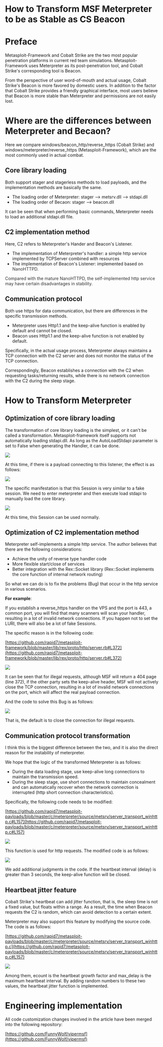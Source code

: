 # How to Transform MSF Meterpreter to be as Stable as CS Beacon

# Preface
Metasploit-Framework and Cobalt Strike are the two most popular penetration platforms in current red team simulations. Metasploit-Framework uses Meterpreter as its post-penetration tool, and Cobalt Strike's corresponding tool is Beacon.

From the perspective of user word-of-mouth and actual usage, Cobalt Strike's Beacon is more favored by domestic users. In addition to the factor that Cobalt Strike provides a friendly graphical interface, most users believe that Beacon is more stable than Meterpreter and permissions are not easily lost.



# Where are the differences between Meterpreter and Becaon?
Here we compare windows/beacon_http/reverse_https (Cobalt Strike) and windows/meterpreter/reverse_https (Metasploit-Framework), which are the most commonly used in actual combat.

## Core library loading
Both support stager and stagerless methods to load payloads, and the implementation methods are basically the same.

+ The loading order of Meterpreter: stager --> metsrv.dll --> stdapi.dll
+ The loading order of Becaon: stager --> beacon.dll

It can be seen that when performing basic commands, Meterpreter needs to load an additional stdapi.dll file.



## C2 implementation method
Here, C2 refers to Meterpreter's Hander and Beacon's Listener.

+ The implementation of Meterpreter's handler: a simple http service implemented by TCPServer combined with resources
+ The implementation of Beacon's Listener: implemented based on <font style="color:rgb(51, 51, 51);">NanoHTTPD.</font>

<font style="color:rgb(51, 51, 51);">Compared with the mature NanoHTTPD, the self-implemented http service may have certain disadvantages in stability.</font>



## Communication protocol
Both use https for data communication, but there are differences in the specific transmission methods.

+ Meterpreter uses Http1.1 and the keep-alive function is enabled by default and cannot be closed.
+ Beacon uses Http1.1 and the keep-alive function is not enabled by default.

Specifically, in the actual usage process, Meterpreter always maintains a TCP connection with the C2 server and does not monitor the status of the TCP connection.

Correspondingly, Beacon establishes a connection with the C2 when requesting tasks/returning results, while there is no network connection with the C2 during the sleep stage.



# How to Transform Meterpreter
## Optimization of core library loading
The transformation of core library loading is the simplest, or it can't be called a transformation. Metasploit-framework itself supports not automatically loading stdapi.dll. As long as the AutoLoadStdapi parameter is set to False when generating the Handler, it can be done.

![](img\how_to_transform_msf_meterpreter_as_stable_as_cs_beacon\1.webp)

At this time, if there is a payload connecting to this listener, the effect is as follows:

![](img\how_to_transform_msf_meterpreter_as_stable_as_cs_beacon\2.webp)

The specific manifestation is that this Session is very similar to a fake session. We need to enter meterpreter and then execute load stdapi to manually load the core library.

![](img\how_to_transform_msf_meterpreter_as_stable_as_cs_beacon\3.webp)

At this time, this Session can be used normally.



## Optimization of C2 implementation method
Meterpreter self-implements a simple http service. The author believes that there are the following considerations:

+ Achieve the unity of reverse type handler code
+ More flexible start/close of services
+ Better integration with the Rex::Socket library (Rex::Socket implements the core function of internal network routing)

So what we can do is to fix the problems (Bug) that occur in the http service in various scenarios.

**For example**:

If you establish a reverse_https handler on the VPS and the port is 443, a common port, you will find that many scanners will scan your handler, resulting in a lot of invalid network connections. If you happen not to set the LURI, there will also be a lot of fake Sessions.

The specific reason is in the following code:

[https://github.com/rapid7/metasploit-framework/blob/master/lib/rex/proto/http/server.rb#L372](https://github.com/rapid7/metasploit-framework/blob/master/lib/rex/proto/http/server.rb#L372)

![](img\how_to_transform_msf_meterpreter_as_stable_as_cs_beacon\4.webp)

It can be seen that for illegal requests, although MSF will return a 404 page (line 372), if the other party sets the keep-alive header, MSF will not actively close the TCP connection, resulting in a lot of invalid network connections on the port, which will affect the real payload connection.

And the code to solve this Bug is as follows:

![](img\how_to_transform_msf_meterpreter_as_stable_as_cs_beacon\5.webp)

That is, the default is to close the connection for illegal requests.



## Communication protocol transformation
I think this is the biggest difference between the two, and it is also the direct reason for the instability of meterpreter.

We hope that the logic of the transformed Meterpreter is as follows:

+ During the data loading stage, use keep-alive long connections to maintain the transmission speed.
+ During the sleep stage, use short connections to maintain concealment and can automatically recover when the network connection is interrupted (http short connection characteristics).

Specifically, the following code needs to be modified:

[https://github.com/rapid7/metasploit-payloads/blob/master/c/meterpreter/source/metsrv/server_transport_winhttp.c#L157](https://github.com/rapid7/metasploit-payloads/blob/master/c/meterpreter/source/metsrv/server_transport_winhttp.c#L157)

![](img\how_to_transform_msf_meterpreter_as_stable_as_cs_beacon\6.webp)

This function is used for http requests. The modified code is as follows:

![](img\how_to_transform_msf_meterpreter_as_stable_as_cs_beacon\7.webp)

We add additional judgments in the code. If the heartbeat interval (delay) is greater than 3 seconds, the keep-alive function will be closed.



## Heartbeat jitter feature
Cobalt Strike's heartbeat can add jitter function, that is, the sleep time is not a fixed value, but floats within a range. As a result, the time when Beacon requests the C2 is random, which can avoid detection to a certain extent.

Meterpreter may also support this feature by modifying the source code. The code is as follows:

[https://github.com/rapid7/metasploit-payloads/blob/master/c/meterpreter/source/metsrv/server_transport_winhttp.c](https://github.com/rapid7/metasploit-payloads/blob/master/c/meterpreter/source/metsrv/server_transport_winhttp.c#L157)

![](img\how_to_transform_msf_meterpreter_as_stable_as_cs_beacon\8.webp)

Among them, ecount is the heartbeat growth factor and max_delay is the maximum heartbeat interval. By adding random numbers to these two values, the heartbeat jitter function is implemented.



# Engineering implementation
All code customization changes involved in the article have been merged into the following repository:

[https://github.com/FunnyWolf/vipermsf](https://github.com/FunnyWolf/vipermsf)